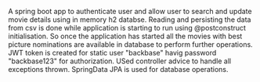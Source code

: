 A spring boot app to authenticate user and allow user to search and update movie details using in memory h2 databse.
Reading and persisting the data from csv is done while application is starting to run using @postconstruct initialisation. So 
once the application has started all the movies with best picture nominations are available in database to perform further 
operations. JWT token is created for static user "backbase" havig password "backbase123" for authorization. USed controller advice to 
handle all exceptions thrown. SpringData JPA is used for database operations.